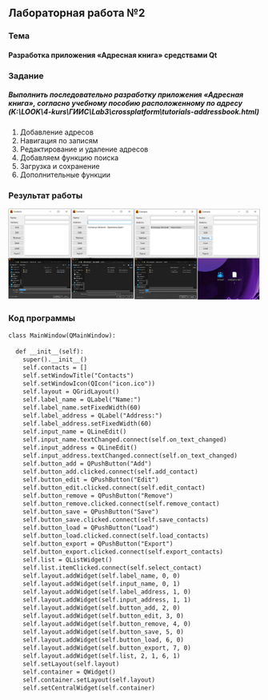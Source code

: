 ## Лабораторная работа №2

### Тема

#### Разработка приложения «Адресная книга» средствами Qt

### Задание

##### Выполнить последовательно разработку приложения «Адресная книга», согласно учебному пособию расположенному по адресу (K:\LOOK\4-kurs\ГИИС\Lab3\crossplatform\tutorials-addressbook.html)

1. Добавление адресов
2. Навигация по записям
3. Редактирование и удаление адресов
4. Добавляем функцию поиска
5. Загрузка и сохранение
6. Дополнительные функции

### Результат работы

![результат](./images/examples.png)

### Код программы

```
class MainWindow(QMainWindow):

  def __init__(self):
    super().__init__()
    self.contacts = []
    self.setWindowTitle("Contacts")
    self.setWindowIcon(QIcon("icon.ico"))
    self.layout = QGridLayout()
    self.label_name = QLabel("Name:")
    self.label_name.setFixedWidth(60)
    self.label_address = QLabel("Address:")
    self.label_address.setFixedWidth(60)
    self.input_name = QLineEdit()
    self.input_name.textChanged.connect(self.on_text_changed)
    self.input_address = QLineEdit()
    self.input_address.textChanged.connect(self.on_text_changed)
    self.button_add = QPushButton("Add")
    self.button_add.clicked.connect(self.add_contact)
    self.button_edit = QPushButton("Edit")
    self.button_edit.clicked.connect(self.edit_contact)
    self.button_remove = QPushButton("Remove")
    self.button_remove.clicked.connect(self.remove_contact)
    self.button_save = QPushButton("Save")
    self.button_save.clicked.connect(self.save_contacts)
    self.button_load = QPushButton("Load")
    self.button_load.clicked.connect(self.load_contacts)
    self.button_export = QPushButton("Export")
    self.button_export.clicked.connect(self.export_contacts)
    self.list = QListWidget()
    self.list.itemClicked.connect(self.select_contact)
    self.layout.addWidget(self.label_name, 0, 0)
    self.layout.addWidget(self.input_name, 0, 1)
    self.layout.addWidget(self.label_address, 1, 0)
    self.layout.addWidget(self.input_address, 1, 1)
    self.layout.addWidget(self.button_add, 2, 0)
    self.layout.addWidget(self.button_edit, 3, 0)
    self.layout.addWidget(self.button_remove, 4, 0)
    self.layout.addWidget(self.button_save, 5, 0)
    self.layout.addWidget(self.button_load, 6, 0)
    self.layout.addWidget(self.button_export, 7, 0)
    self.layout.addWidget(self.list, 2, 1, 6, 1)
    self.setLayout(self.layout)
    self.container = QWidget()
    self.container.setLayout(self.layout)
    self.setCentralWidget(self.container)
```

